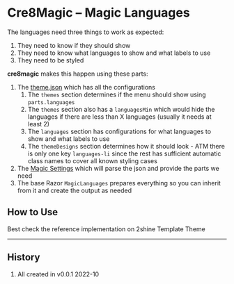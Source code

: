 # Cre8Magic – Magic Languages

The languages need three things to work as expected:

1. They need to know if they should show
1. They need to know what languages to show and what labels to use
1. They need to be styled

**cre8magic** makes this happen using these parts:

1. The [theme.json](./theme-json.md) which has all the configurations
    1. The `themes` section determines if the menu should show using `parts.languages`
    1. The `themes` section also has a `languagesMin` which would hide the languages if there are less than X languages (usually it needs at least 2)
    1. The `languages` section has configurations for what languages to show and what labels to use
    1. The `themeDesigns` section determines how it should look - ATM there is only one key `languages-li` since the rest has sufficient automatic class names to cover all known styling cases
1. The [Magic Settings](./magic-settings.md) which will parse the json and provide the parts we need
1. The base Razor `MagicLanguages` prepares everything so you can inherit from it and create the output as needed

## How to Use

Best check the reference implementation on 2shine Template Theme

---

## History

1. All created in v0.0.1 2022-10
